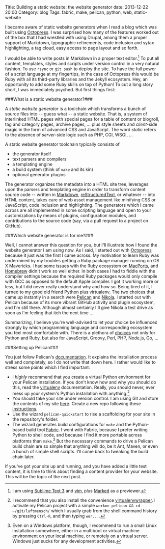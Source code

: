 Title: Building a static website: the website generator
date: 2013-12-22 20:00
Category: blog
Tags: fabric, make, pelican, python, web, static-website

I became aware of static website generators when I read a blog which was built using [Octopress](http://octopress.org/). I was surprised how many of the features worked out of the box that I had wrestled with using Drupal, among them a proper support of Markdown, typographic refinements, code inclusion and sytax highlighting, a tag cloud, easy access to page layout and so forth.

I would be able to write posts in Markdown in a proper text editor.[^1] To put all content, templates, styles and scripts under version control in a very natural fashion. To use `rsync` or `git push` to deploy the site. To have the full power of a script language at my fingertips, in the case of Octopress this would be Ruby with all its third-party libraries and the Jekyll ecosystem. Hey, an opportunity to add some Ruby skills on top of Python! To cut a long story short, I was immediately psyched. But first things first:

###What is a static website generator?###

A *static website generator* is a toolchain which transforms a bunch of source files into -- guess what -- a static website. That is, a system of interlinked HTML pages with special pages for a table of content or blogroll, tag and category pages, archive pages, ... plus style sheets and *client*-side
 magic in the form of advanced CSS and JavaScript. The word *static* refers to the absence of *server*-side logic such as PHP, CGI, WSGI, ...

A static website generator toolchain typically consists of

* the generator itself
* text parsers and compilers
* a templating engine
* a build system (think of `make` and its kin)
* optional generator plugins

The generator organizes the metadata into a HTML site tree,
leverages upon the parsers and templating engine in order to transform content source code -- written in [Markdown](http://daringfireball.net/projects/markdown/), [reStructuredText](http://docutils.sourceforge.net/rst.html), or whatever -- into HTML content, takes care of web asset management like minifying CSS or JavaScript, code inclusion and highlighting. The generators which I came across are all implemented in some scripting language and open to your customizations by means of plugins, configuration modules, and contributions to the source code (say, via a pull request to a project on GitHub).

###Which website generator is for me?###

Well, I cannot answer this question for you, but I'll illustrate how I found the website generator I am using now. As I said, I started out with [Octopress](http://octopress.org/) because it just was the first I came across. My motivation to learn Ruby was undermined by my troubles getting a Ruby package manager running on OS X Mavericks. I had some issues with the Ruby ecosystem on [MacPorts](http://www.macports.org/), and [Homebrew](http://brew.sh/) didn't work so well either. In both cases I had to fiddle with the compiler settings because the required Ruby packages would only compile with GCC as opposed to the default Apple compiler. I got it working more or less, but I did never really understand why and how so. Being tired of it, I turned to my good old friend Python plus virtualenv. The two choices that came up instantly in a search were [Pelican](https://github.com/getpelican) and [Nikola](http://nikola.ralsina.com.ar/). I started out with Pelican because of its more vibrant GitHub activity and plugin ecosystem, and I'm still there. Although almost certainly I'll give Nikola a test drive as soon as I'm feeling that itch the next time ...

Summarizing, I believe you're well-advised  to let your choice be influenced strongly by which programming language and corresponding ecosystem you feel most comfortable with. There is a plethora of [choices](http://staticsitegenerators.net/) not only for Python and Ruby, but also for JavaScript, Groovy, Perl, PHP, Node.js, Go, ...

###Setting up Pelican###

You just follow Pelican's [documentation](http://docs.getpelican.com/en/latest/getting_started.html#installing-pelican). It explains the installation process well and completely, so I do not write that down here. I rather would like to stress some points which I find important:

* I *highly* recommend that you create a virtual Python environment for your Pelican installation. If you don't know how and why you should do this, read the [virtualenv](www.virtualenv.org/) documentation. Really, you should never, ever mess up your system's Python installation with anything.[^2]
* You should take your site under version control. I am using Git and store the contents of my site [here](https://github.com/nikipore/luftmensch). Create a new repo following these [instructions](https://help.github.com/articles/create-a-repo).
* Use the wizard `pelican-quickstart` to rise a scaffolding for your site in the repository's folder.
* The wizard generates build configurations for `make` and the Python-based build tool [Fabric](https://github.com/fabric/fabric). I went with Fabric, because I prefer writing Python to shell code, and because I find it more portable across platforms than `make`.[^3] But the necessary commands to drive a Pelican build chain are so simple that anything will do, be it Ant, Maven, or even a bunch of simple shell scripts. I'll come back to tweaking the build chain later.

If you've got your site up and running, and you have added a little test content, it is time to think about finding a content provider for your website. This will be the topic of the next post.

[^1]: I am using [Sublime Text 3](http://www.sublimetext.com/3) and [vim](http://www.vim.org/), plus [Marked](http://markedapp.com/) as a previewer.

[^2]: I recommend that you also install the convenience [virtualenvwrapper](http://virtualenvwrapper.readthedocs.org/en/latest/#). I activate my Pelican project with a simple `workon pelican && cd ~/git/luftmensch/` which I usually grab from the shell command history by pressing `Ctrl-R`, and then typing `wor...`.

[^3]: Even on a Windows platform, though, I recommend to run a small Linux installation somewhere, either in a multiboot or virtual machine environment on your local machine, or remotely on a virtual server. Windows just sucks for any development activities.
